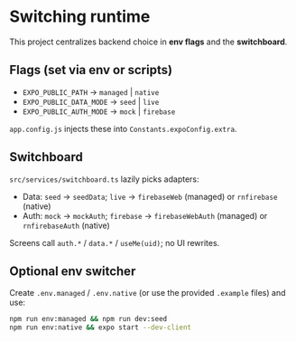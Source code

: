 # Switching runtime

This project centralizes backend choice in **env flags** and the **switchboard**.

## Flags (set via env or scripts)

- `EXPO_PUBLIC_PATH` → `managed` | `native`
- `EXPO_PUBLIC_DATA_MODE` → `seed` | `live`
- `EXPO_PUBLIC_AUTH_MODE` → `mock` | `firebase`

`app.config.js` injects these into `Constants.expoConfig.extra`.

## Switchboard

`src/services/switchboard.ts` lazily picks adapters:
- Data: `seed` → `seedData`; `live` → `firebaseWeb` (managed) or `rnfirebase` (native)
- Auth: `mock` → `mockAuth`; `firebase` → `firebaseWebAuth` (managed) or `rnfirebaseAuth` (native)

Screens call `auth.*` / `data.*` / `useMe(uid)`; no UI rewrites.

## Optional env switcher

Create `.env.managed` / `.env.native` (or use the provided `.example` files) and use:

```bash
npm run env:managed && npm run dev:seed
npm run env:native && expo start --dev-client
```
